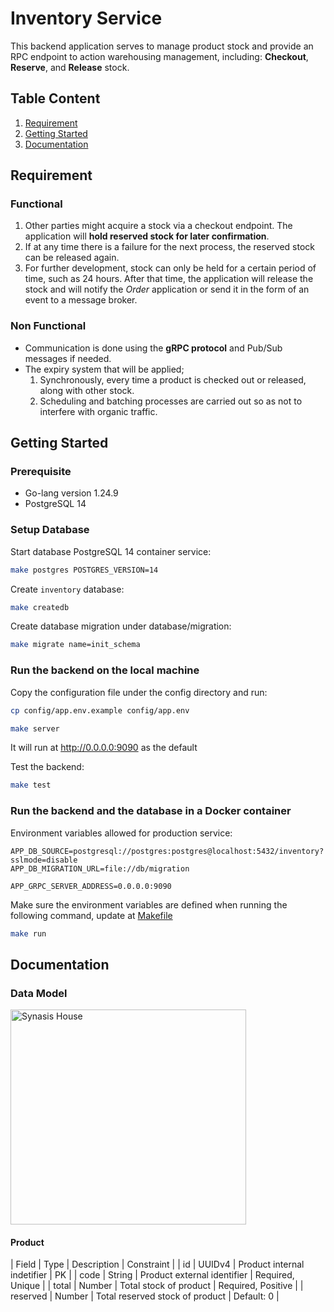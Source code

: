 # Inventory Service

This backend application serves to manage product stock and provide an RPC endpoint to action warehousing management, including: **Checkout**, **Reserve**, and **Release** stock.

## Table Content

1. [Requirement](#requirement)
2. [Getting Started](#getting-started)
3. [Documentation](#documentation)

## Requirement

### Functional

1. Other parties might acquire a stock via a checkout endpoint. The application will **hold reserved stock for later confirmation**.
2. If at any time there is a failure for the next process, the reserved stock can be released again.
3. For further development, stock can only be held for a certain period of time, such as 24 hours. After that time, the application will release the stock and will notify the *Order* application or send it in the form of an event to a message broker.

### Non Functional

- Communication is done using the **gRPC protocol** and Pub/Sub messages if needed.
- The expiry system that will be applied;
    1. Synchronously, every time a product is checked out or released, along with other stock.
    2. Scheduling and batching processes are carried out so as not to interfere with organic traffic.

## Getting Started

### Prerequisite

- Go-lang version 1.24.9
- PostgreSQL 14

### Setup Database

Start database PostgreSQL 14 container service:

```bash
make postgres POSTGRES_VERSION=14
```

Create `inventory` database:

```bash
make createdb
```

Create database migration under database/migration:

```bash
make migrate name=init_schema
```

### Run the backend on the local machine

Copy the configuration file under the config directory and run:

```bash
cp config/app.env.example config/app.env
```

```bash
make server
```

It will run at <http://0.0.0.0:9090> as the default

Test the backend:

```bash
make test
```

### Run the backend and the database in a Docker container

Environment variables allowed for production service:

```shell
APP_DB_SOURCE=postgresql://postgres:postgres@localhost:5432/inventory?sslmode=disable
APP_DB_MIGRATION_URL=file://db/migration

APP_GRPC_SERVER_ADDRESS=0.0.0.0:9090
```

Make sure the environment variables are defined when running the following command, update at [Makefile](./Makefile)

```bash
make run
```

## Documentation

### Data Model

<img width="377" height="344" alt="Synasis House" src="https://github.com/user-attachments/assets/2d8e3f63-39d0-4807-9d75-03e7f1c28b7a" />

#### Product

| Field | Type | Description | Constraint |
| id | UUIDv4 | Product internal indetifier | PK |
| code | String | Product external identifier | Required, Unique |
| total | Number | Total stock of product | Required, Positive |
| reserved | Number | Total reserved stock of product | Default: 0 |
